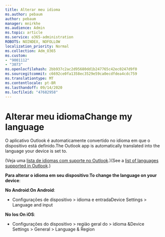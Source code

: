 ```yaml
---
title: Alterar meu idioma
ms.author: pebaum
author: pebaum
manager: mnirkhe
ms.audience: Admin
ms.topic: article
ms.service: o365-administration
ROBOTS: NOINDEX, NOFOLLOW
localization_priority: Normal
ms.collection: Adm_O365
ms.custom:
- "9001112"
- "3073"
ms.openlocfilehash: 2bb937c2ac2d95680dd1b247765c42ec0247d9f0
ms.sourcegitcommit: c6692ce0fa1358ec3529e59ca0ecdfdea4cdc759
ms.translationtype: MT
ms.contentlocale: pt-BR
ms.lasthandoff: 09/14/2020
ms.locfileid: "47682958"
---
```

# <a name="change-my-language"></a><span data-ttu-id="f3b86-102">Alterar meu idioma</span><span class="sxs-lookup"><span data-stu-id="f3b86-102">Change my language</span></span>

<span data-ttu-id="f3b86-103">O aplicativo Outlook é automaticamente convertido no idioma em que o dispositivo está definido.</span><span class="sxs-lookup"><span data-stu-id="f3b86-103">The Outlook app is automatically translated into the language your device is set to.</span></span> 

<span data-ttu-id="f3b86-104">(Veja uma [lista de idiomas com suporte no Outlook](https://acompli.helpshift.com/a/outlook/?s=general-questions&f=in-which-languages-is-your-app-translated).)</span><span class="sxs-lookup"><span data-stu-id="f3b86-104">(See a [list of languages supported in Outlook](https://acompli.helpshift.com/a/outlook/?s=general-questions&f=in-which-languages-is-your-app-translated).)</span></span> 

<span data-ttu-id="f3b86-105">**Para alterar o idioma em seu dispositivo**:</span><span class="sxs-lookup"><span data-stu-id="f3b86-105">**To change the language on your device**:</span></span> 

<span data-ttu-id="f3b86-106">**No Android**:</span><span class="sxs-lookup"><span data-stu-id="f3b86-106">**On Android**:</span></span> 

- <span data-ttu-id="f3b86-107">Configurações de dispositivo > idioma e entrada</span><span class="sxs-lookup"><span data-stu-id="f3b86-107">Device Settings > Language and input</span></span> 

<span data-ttu-id="f3b86-108">**No Ios**:</span><span class="sxs-lookup"><span data-stu-id="f3b86-108">**On iOS**:</span></span> 

- <span data-ttu-id="f3b86-109">Configurações do dispositivo > região geral do > idioma &</span><span class="sxs-lookup"><span data-stu-id="f3b86-109">Device Settings > General > Language & Region</span></span> 
